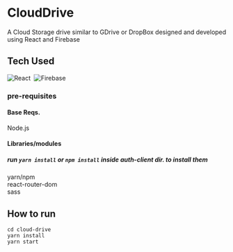 # CloudDrive
A Cloud Storage drive similar to GDrive or DropBox designed and developed using React and Firebase

## Tech Used 
![React](https://img.shields.io/badge/-React-05122A?style=for-the-badge&logo=react)&nbsp;
![Firebase](https://img.shields.io/badge/firebase-%23039BE5.svg?&style=for-the-badge&logo=firebase)  

### pre-requisites
#### Base Reqs.
  Node.js  
 
  
#### Libraries/modules
##### run ```yarn install``` or ```npm install``` inside auth-client dir. to install them  
  yarn/npm  
  react-router-dom  
  sass  
  
    
  
## How to run
    cd cloud-drive 
    yarn install
    yarn start  
